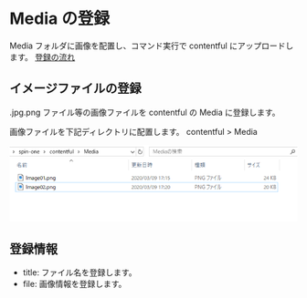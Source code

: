 # Media の登録

Media フォルダに画像を配置し、コマンド実行で contentful にアップロードします。
[登録の流れ](../Import/readme.md)

## イメージファイルの登録

.jpg.png ファイル等の画像ファイルを contentful の Media に登録します。

画像ファイルを下記ディレクトリに配置します。
contentful > Media

![alt text](image.png)

## 登録情報

- title: ファイル名を登録します。
- file: 画像情報を登録します。
